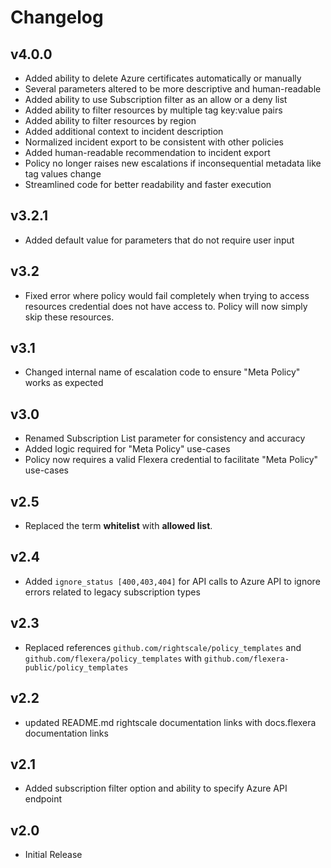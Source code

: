 # Changelog

## v4.0.0

- Added ability to delete Azure certificates automatically or manually
- Several parameters altered to be more descriptive and human-readable
- Added ability to use Subscription filter as an allow or a deny list
- Added ability to filter resources by multiple tag key:value pairs
- Added ability to filter resources by region
- Added additional context to incident description
- Normalized incident export to be consistent with other policies
- Added human-readable recommendation to incident export
- Policy no longer raises new escalations if inconsequential metadata like tag values change
- Streamlined code for better readability and faster execution

## v3.2.1

- Added default value for parameters that do not require user input

## v3.2

- Fixed error where policy would fail completely when trying to access resources credential does not have access to. Policy will now simply skip these resources.

## v3.1

- Changed internal name of escalation code to ensure "Meta Policy" works as expected

## v3.0

- Renamed Subscription List parameter for consistency and accuracy
- Added logic required for "Meta Policy" use-cases
- Policy now requires a valid Flexera credential to facilitate "Meta Policy" use-cases

## v2.5

- Replaced the term **whitelist** with **allowed list**.

## v2.4

- Added `ignore_status [400,403,404]` for API calls to Azure API to ignore errors related to legacy subscription types

## v2.3

- Replaced references `github.com/rightscale/policy_templates` and `github.com/flexera/policy_templates` with `github.com/flexera-public/policy_templates`

## v2.2

- updated README.md rightscale documentation links with docs.flexera documentation links

## v2.1

- Added subscription filter option and ability to specify Azure API endpoint

## v2.0

- Initial Release
